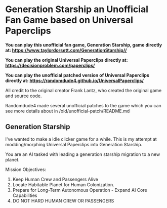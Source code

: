# Generation Starship an Unofficial Fan Game based on Universal Paperclips

**You can play this unofficial fan game, Generation Starship, game directly at: <https://www.taylordorsett.com/GenerationStarship//>**

**You can play the original Universal Paperclips directly at: <https://decisionproblem.com/paperclips/>**

**You can play the unofficial patched version of Universal Paperclips directly at: <https://randomdude4.github.io/UniversalPaperclips/>**

All credit to the original creator Frank Lantz, who created the original game and source code.

Randomdude4 made several unofficial patches to the game which you can see more details about in /old/unofficial-patch/README.md

## Generation Starship

I've wanted to make a idle clicker game for a while. This is my attempt at modding/morphing Universal Paperclips into Generation Starship.

You are an AI tasked with leading a generation starship migration to a new planet.

Mission Objectives:

 1. Keep Human Crew and Passengers Alive
 2. Locate Habitable Planet for Human Colonization.
 3. Prepare for Long-Term Autonomous Operation - Expand AI Core Capabilities
 4. DO NOT HARD HUMAN CREW OR PASSENGERS
